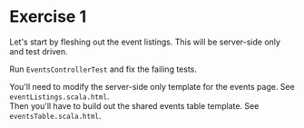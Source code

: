 # Exercise 1

Let's start by fleshing out the event listings. This will be server-side only and test driven.

Run `EventsControllerTest` and fix the failing tests.  

You'll need to modify the server-side only template for the events page. See `eventListings.scala.html`.  
Then you'll have to build out the shared events table template. See `eventsTable.scala.html`.

